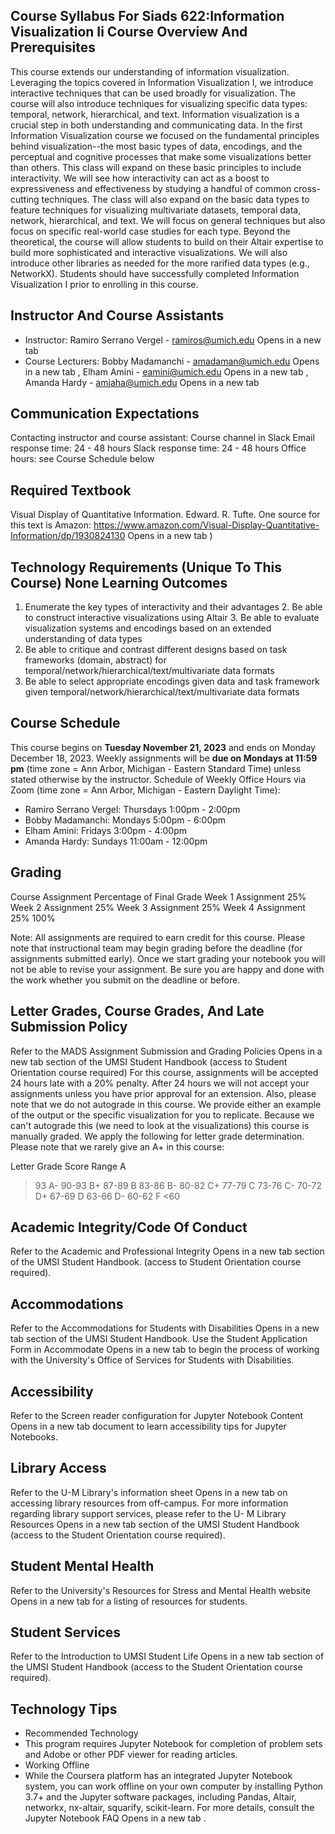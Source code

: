 ## Course Syllabus For Siads 622:Information Visualization Ii Course Overview And Prerequisites

This course extends our understanding of information visualization. Leveraging the topics covered in Information Visualization I, we introduce interactive techniques that can be used broadly for visualization. The course will also introduce techniques for visualizing specific data types: temporal, network, hierarchical, and text. Information visualization is a crucial step in both understanding and communicating data. In the first Information Visualization course we focused on the fundamental principles behind visualization--the most basic types of data, encodings, and the perceptual and cognitive processes that make some visualizations better than others. This class will expand on these basic principles to include interactivity. We will see how interactivity can act as a boost to expressiveness and effectiveness by studying a handful of common cross-cutting techniques. The class will also expand on the basic data types to feature techniques for visualizing multivariate datasets, temporal data, network, hierarchical, and text. We will focus on general techniques but also focus on specific real-world case studies for each type. Beyond the theoretical, the course will allow students to build on their Altair expertise to build more sophisticated and interactive visualizations. We will also introduce other libraries as needed for the more rarified data types (e.g., NetworkX). Students should have successfully completed Information Visualization I prior to enrolling in this course.

## Instructor And Course Assistants

- Instructor: Ramiro Serrano Vergel - ramiros@umich.edu Opens in a new tab
- Course Lecturers: Bobby Madamanchi - amadaman@umich.edu Opens in a new tab , Elham Amini - eamini@umich.edu Opens in a new tab , Amanda Hardy - amjaha@umich.edu Opens in a new tab

## Communication Expectations

Contacting instructor and course assistant: Course channel in Slack Email response time: 24 - 48 hours Slack response time: 24 - 48 hours Office hours: see Course Schedule below

## Required Textbook

Visual Display of Quantitative Information. Edward. R. Tufte. One source for this text is Amazon: https://www.amazon.com/Visual-Display-Quantitative-Information/dp/1930824130 Opens in a new tab )

## Technology Requirements (Unique To This Course) None Learning Outcomes

1. Enumerate the key types of interactivity and their advantages 2. Be able to construct interactive visualizations using Altair 3. Be able to evaluate visualization systems and encodings based on an extended    understanding of data types
2. Be able to critique and contrast different designs based on task frameworks (domain,    abstract) for temporal/network/hierarchical/text/multivariate data formats
3. Be able to select appropriate encodings given data and task framework given    temporal/network/hierarchical/text/multivariate data formats

## Course Schedule

This course begins on **Tuesday November 21, 2023** and ends on Monday December 18, 2023. Weekly assignments will be **due on Mondays at 11:59 pm** (time zone = Ann Arbor, Michigan - Eastern Standard Time) unless stated otherwise by the instructor. Schedule of Weekly Office Hours via Zoom (time zone = Ann Arbor, Michigan - Eastern Daylight Time):

- Ramiro Serrano Vergel: Thursdays 1:00pm - 2:00pm
- Bobby Madamanchi: Mondays 5:00pm - 6:00pm
- Elham Amini: Fridays 3:00pm - 4:00pm
- Amanda Hardy: Sundays 11:00am - 12:00pm

## Grading

Course Assignment Percentage of Final Grade Week 1 Assignment 25% Week 2 Assignment 25% Week 3 Assignment 25% Week 4 Assignment 25% 100%

Note: All assignments are required to earn credit for this course. Please note that instructional team may begin grading before the deadline (for assignments submitted early). Once we start grading your notebook you will not be able to revise your assignment. Be sure you are happy and done with the work whether you submit on the deadline or before.

## Letter Grades, Course Grades, And Late Submission Policy

Refer to the MADS Assignment Submission and Grading Policies Opens in a new tab section of the UMSI Student Handbook (access to Student Orientation course required) For this course, assignments will be accepted 24 hours late with a 20% penalty. After 24 hours we will not accept your assignments unless you have prior approval for an extension. Also, please note that we do not autograde in this course. We provide either an example of the output or the specific visualization for you to replicate. Because we can't autograde this (we need to look at the visualizations) this course is manually graded. We apply the following for letter grade determination. Please note that we rarely give an A+ in this course:

Letter Grade Score Range A

> 93
> A-
> 90-93
> B+
> 87-89
> B
> 83-86
> B-
> 80-82
> C+
> 77-79
> C
> 73-76
> C-
> 70-72
> D+
> 67-69
> D
> 63-66
> D-
> 60-62
> F
> <60

## Academic Integrity/Code Of Conduct

Refer to the Academic and Professional Integrity Opens in a new tab section of the UMSI Student Handbook. (access to Student Orientation course required).

## Accommodations

Refer to the Accommodations for Students with Disabilities Opens in a new tab section of the UMSI Student Handbook. Use the Student Application Form in Accommodate Opens in a new tab to begin the process of working with the University's Office of Services for Students with Disabilities.

## Accessibility

Refer to the Screen reader configuration for Jupyter Notebook Content Opens in a new tab document to learn accessibility tips for Jupyter Notebooks.

## Library Access

Refer to the U-M Library's information sheet Opens in a new tab on accessing library resources from off-campus. For more information regarding library support services, please refer to the U- M Library Resources Opens in a new tab section of the UMSI Student Handbook (access to the Student Orientation course required).

## Student Mental Health

Refer to the University's Resources for Stress and Mental Health website Opens in a new tab for a listing of resources for students.

## Student Services

Refer to the Introduction to UMSI Student Life Opens in a new tab section of the UMSI Student Handbook (access to the Student Orientation course required).

## Technology Tips

- Recommended Technology
- This program requires Jupyter Notebook for completion of problem sets and Adobe or other PDF viewer for reading articles.
- Working Offline
- While the Coursera platform has an integrated Jupyter Notebook system, you can work offline on your own computer by installing Python 3.7+ and the Jupyter software packages, including Pandas, Altair, networkx, nx-altair, squarify, scikit-learn. For more   details, consult the Jupyter Notebook FAQ Opens in a new tab .
